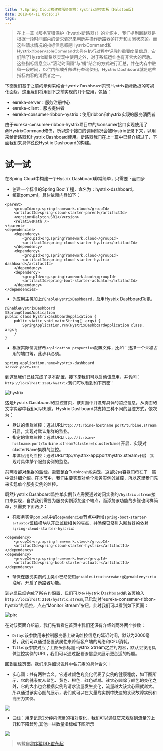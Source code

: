 ```yaml
---
title: 7.Spring Cloud构建微服务架构：Hystrix监控面板【Dalston版】
date: 2018-04-11 09:16:17
tags:
---
```


> 在上一篇《服务容错保护（hystrix断路器）》的介绍中，我们提到断路器是根据一段时间窗内的请求情况来判断并操作断路器的打开和关闭状态的。而这些请求情况的指标信息都是HystrixCommand和HystrixObservableCommand实例在执行过程中记录的重要度量信息，它们除了Hystrix断路器实现中使用之外，对于系统运维也有非常大的帮助。这些指标信息会以“滚动时间窗”与“桶”结合的方式进行汇总，并在内存中驻留一段时间，以供内部或外部进行查询使用，Hystrix Dashboard就是这些指标内容的消费者之一。

下面我们基于之前的示例来结合Hystrix Dashboard实现Hystrix指标数据的可视化面板，这里我们将用到下之前实现的几个应用，包括：

- eureka-server：服务注册中心
- eureka-client：服务提供者
- eureka-consumer-ribbon-hystrix：使用ribbon和hystrix实现的服务消费者

由于eureka-consumer-ribbon-hystrix项目中的/consumer接口实现使用了@HystrixCommand修饰，所以这个接口的调用情况会被Hystrix记录下来，以用来给断路器和Hystrix Dashboard使用。断路器我们在上一篇中已经介绍过了，下面我们来具体说说Hystrix Dashboard的构建。

# 试一试

在Spring Cloud中构建一个Hystrix Dashboard非常简单，只需要下面四步：

- 创建一个标准的Spring Boot工程，命名为：hystrix-dashboard。
- 编辑pom.xml，具体依赖内容如下：

```
<parent>
	<groupId>org.springframework.cloud</groupId>
	<artifactId>spring-cloud-starter-parent</artifactId>
	<version>Dalston.SR1</version>
	<relativePath />
</parent>
<dependencies>
	<dependency>
		<groupId>org.springframework.cloud</groupId>
		<artifactId>spring-cloud-starter-hystrix</artifactId>
	</dependency>
	<dependency>
		<groupId>org.springframework.cloud</groupId>
		<artifactId>spring-cloud-starter-hystrix-dashboard</artifactId>
	</dependency>
	<dependency>
		<groupId>org.springframework.boot</groupId>
		<artifactId>spring-boot-starter-actuator</artifactId>
	</dependency>
</dependencies>
```

- 为应用主类加上`@EnableHystrixDashboard`，启用Hystrix Dashboard功能。

```
@EnableHystrixDashboard
@SpringCloudApplication
public class HystrixDashboardApplication {
	public static void main(String[] args) {
		SpringApplication.run(HystrixDashboardApplication.class, args);
	}
}
```

- 根据实际情况修改`application.properties`配置文件，比如：选择一个未被占用的端口等，此步非必须。

```
spring.application.name=hystrix-dashboard
server.port=1301
```

到这里我们已经完成了基本配置，接下来我们可以启动该应用，并访问：`http://localhost:1301/hystrix`我们可以看到如下页面：

![hystrix](http://www.wailian.work/images/2018/04/11/spring-cloud-starter-dalston-5-1-1.png)

这是Hystrix Dashboard的监控首页，该页面中并没有具体的监控信息。从页面的文字内容中我们可以知道，Hystrix Dashboard共支持三种不同的监控方式，依次为：

- 默认的集群监控：通过URL`http://turbine-hostname:port/turbine.stream`开启，实现对默认集群的监控。
- 指定的集群监控：通过URL`http://turbine-hostname:port/turbine.stream?cluster=[clusterName]`开启，实现对clusterName集群的监控。
- 单体应用的监控：通过URLhttp://hystrix-app:port/hystrix.stream开启，实现对具体某个服务实例的监控。

前两者都对集群的监控，需要整合Turbine才能实现，这部分内容我们将在下一篇中做详细介绍。在本节中，我们主要实现对单个服务实例的监控，所以这里我们先来实现单个服务实例的监控。

既然Hystrix Dashboard监控单实例节点需要通过访问实例的`/hystrix.stream`接口来实现，自然我们需要为服务实例添加这个端点，而添加该功能的步骤也同样简单，只需要下面两步：

- 在服务实例`pom.xml`中的`dependencies`节点中新增`spring-boot-starter-actuator`监控模块以开启监控相关的端点，并确保已经引入断路器的依赖`spring-cloud-starter-hystrix`:

```
<dependency>
	<groupId>org.springframework.cloud</groupId>
	<artifactId>spring-cloud-starter-hystrix</artifactId>
</dependency>
<dependency>
	<groupId>org.springframework.boot</groupId>
	<artifactId>spring-boot-starter-actuator</artifactId>
</dependency>
```

- 确保在服务实例的主类中已经使用`@EnableCircuitBreaker`或`@EnableHystrix`注解，开启了断路器功能。

到这里已经完成了所有的配置，我们可以在Hystrix Dashboard的首页输入`http://localhost:2101/hystrix.stream`,已启动对“eureka-consumer-ribbon-hystrix”的监控，点击“Monitor Stream”按钮，此时我们可以看到如下页面：

![pirc](http://www.wailian.work/images/2018/04/11/spring-cloud-starter-dalston-5-1-2.png)


在对该页面介绍前，我们先看看在首页中我们还没有介绍的两外两个参数：

- `Delay`:该参数用来控制服务器上轮询监控信息的延迟时间，默认为2000毫秒，我们可以通过配置该属性来降低客户端的网络和CPU消耗。
- `Title`:该参数对应了上图头部标题Hystrix Stream之后的内容，默认会使用具体监控实例的URL，我们可以通过配置该信息来展示更合适的标题。

回到监控页面，我们来详细说说其中各元素的具体含义：

- 实心圆：共有两种含义。它通过颜色的变化代表了实例的健康程度，如下图所示，它的健康度从绿色、黄色、橙色、红色递减。该实心圆除了颜色的变化之外，它的大小也会根据实例的请求流量发生变化，流量越大该实心圆就越大。所以通过该实心圆的展示，我们就可以在大量的实例中快速的发现故障实例和高压力实例。

![](http://www.wailian.work/images/2018/04/11/spring-cloud-starter-dalston-5-1-3.png)

- 曲线：用来记录2分钟内流量的相对变化，我们可以通过它来观察到流量的上升和下降趋势,其他一些数量指标如下图所示

![](http://www.wailian.work/images/2018/04/11/spring-cloud-starter-dalston-5-1-4.png)

> 转载自[程序猿DD-翟永超](http://blog.didispace.com/)
